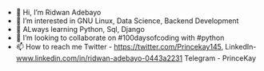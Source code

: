 - 👋 Hi, I’m Ridwan Adebayo
- 👀 I’m interested in GNU Linux, Data Science, Backend Development 
- 🌱 ALways learning Python, Sql, Django
- 💞️ I’m looking to collaborate on #100daysofcoding with #python
- 📫 How to reach me 
    Twitter - https://twitter.com/Princekay145, 
    LinkedIn- www.linkedin.com/in/ridwan-adebayo-0443a2231
    Telegram - PrinceKay

<!---
PrinceKay145/PrinceKay145 is a ✨ special ✨ repository because its `README.md` (this file) appears on your GitHub profile.
You can click the Preview link to take a look at your changes.
--->
